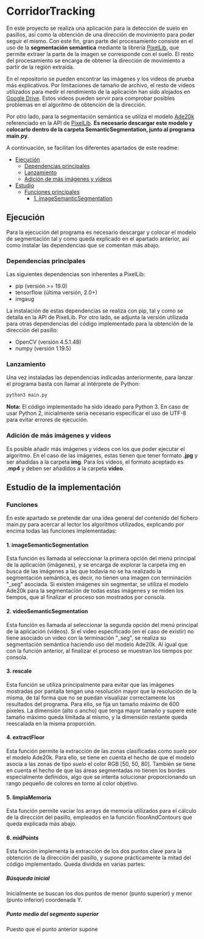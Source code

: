 # CorridorTracking
En este proyecto se realiza una aplicación para la detección de suelo en pasillos, así como la obtención de una dirección de movimiento para poder seguir el mismo. Con este fin, gran parte del procesamiento consiste en el uso de la **segmentación semántica** mediante la librería [PixelLib](https://pixellib.readthedocs.io/en/latest/), que permite extraer la parte de la imagen se corresponde con el suelo. El resto del procesamiento se encarga de obtener la dirección de movimiento a partir de la región extraida.

En el repositorio se pueden encontrar las imágenes y los videos de prueba más explicativos. Por limitaciones de tamaño de archivo, el resto de videos utilizados para medir el rendimiento de la aplicación han sido alojados en [Google Drive](https://drive.google.com/drive/folders/1tfJYAgvulws1j3coYbmIPV-TSKLJEWPO?usp=sharing). Estos videos pueden servir para comprobar posibles problemas en el algoritmo de obtención de la dirección.

Por otro lado, para la segmentación semántica se utiliza el modelo [Ade20k](https://github.com/ayoolaolafenwa/PixelLib/releases/download/1.3/deeplabv3_xception65_ade20k.h5) referenciado en la API de [PixelLib](https://pixellib.readthedocs.io/en/latest/image_ade20k.html). **Es necesario descargar este modelo y colocarlo dentro de la carpeta SemanticSegmentation, junto al programa main.py**.

A continuación, se facilitan los diferentes apartados de este readme:

- [Ejecución](#ejecución)
   + [Dependencias principales](#dependencias-principales)
   + [Lanzamiento](#lanzamiento)
   + [Adición de más imágenes y videos](#adición-de-más-imágenes-y-videos)
 - [Estudio](#estudio)
   + [Funciones principales](#funciones)
     - [1. imageSemanticSegmentation](#1-imagesemanticsegmentation)

## Ejecución
Para la ejecución del programa es necesario descargar y colocar el modelo de segmentación tal y como queda explicado en el apartado anterior, así como instalar las dependencias que se comentan más abajo.

### Dependencias principales
Las siguientes dependencias son inherentes a PixelLib:

* pip (versión >= 19.0)
* tensorflow (última versión, 2.0+)
* imgaug 

La instalación de estas dependencias se realiza con pip, tal y como se detalla en la API de PixelLib. Por otro lado, se adjunta la versión utilizada para otras dependencias del código implementado para la obtención de la dirección del pasillo:

* OpenCV (versión 4.5.1.48)
* numpy (versión 1.19.5)

### Lanzamiento
Una vez instaladas las dependencias indicadas anteriormente, para lanzar el programa basta con llamar al intérprete de Python:

```diff
python3 main.py
```

**Nota:** El código implementado ha sido ideado para Python 3. En caso de usar Python 2, inicialmente sería necesario especificar el uso de UTF-8 para evitar errores de ejecución.

### Adición de más imágenes y videos
Es posible añadir más imágenes y videos con los que poder ejecutar el algoritmo. En el caso de las imágenes, estas tienen que tener formato **.jpg** y ser añadidas a la carpeta **img**. Para los videos, el formato aceptado es **.mp4** y deben ser añadidos a la carpeta **video**. 

## Estudio de la implementación
### Funciones
En este apartado se pretende dar una idea general del contenido del fichero main.py para acercar al lector los algoritmos utilizados, explicando por encima todas las funciones implementadas:

#### 1. imageSemanticSegmentation
Esta función es llamada al seleccionar la primera opción del menú principal de la aplicación (imágenes), y se encarga de explorar la carpeta img en busca de las imágenes a las que todavía no se ha realizado la segmentación semántica, es decir, no tienen una imagen con terminación "\_seg" asociada. Si existen imágenes sin segmentar, se utiliza el modelo Ade20k para la segmentación de todas estas imágenes y se miden los tiempos, que al finalizar el proceso son mostrados por consola. 

#### 2. videoSemanticSegmentation
Esta función es llamada al seleccionar la segunda opción del menú principal de la aplicación (videos). Si el video especificado (en el caso de existir) no tiene asociado un video con la terminación "\_seg", se realiza su segmentación semántica haciendo uso del modelo Ade20k. Al igual que con la función anterior, al finalizar el proceso se muestran los tiempos por consola.

#### 3. rescale
Esta función se utiliza principalmente para evitar que las imágenes mostradas por pantalla tengan una resolución mayor que la resolución de la misma, de tal forma que no se puedan visualizar correctamente los resultados del programa. Para ello, se fija un tamaño máximo de 600 píxeles. La dimensión (alto o ancho) que tenga mayor tamaño y supere este tamaño máximo queda limitada al mismo, y la dimensión restante queda reescalada en la misma proporción.

#### 4. extractFloor
Esta función permite la extracción de las zonas clasificadas como _suelo_ por el modelo Ade20k. Para ello, se tiene en cuenta el hecho de que el modelo asocia a las zonas de tipo _suelo_ el color RGB \[50, 50, 80\]. También se tiene en cuenta el hecho de que las áreas segmentadas no tienen los bordes especialmente definidos, algo que se intenta solucionar proporcionando un rango pequeño de colores en torno al color objetivo.

#### 5. limpiaMemoria
Esta función permite vaciar los arrays de memoria utilizados para el cálculo de la dirección del pasillo, empleados en la función floorAndContours que queda explicada más abajo.

#### 6. midPoints
Esta función implementa la extracción de los dos puntos clave para la obtención de la dirección del pasillo, y supone prácticamente la mitad del código implementado. Queda dividida en varias partes:

##### Búsqueda inicial
Inicialmente se buscan los dos puntos de menor (punto superior) y menor (punto inferior) coordenada Y. 

##### Punto medio del segmento superior
Puesto que el punto anterior supone 
